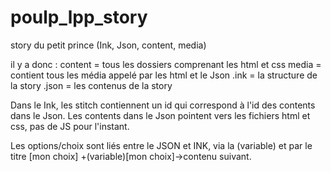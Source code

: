 # poulp_lpp_story
story du petit prince (Ink, Json, content, media)

il y a donc : 
content = tous les dossiers comprenant les html et css
media = contient tous les média appelé par les html et le Json
.ink = la structure de la story
.json = les contenus de la story

Dans le Ink, les stitch contiennent un id qui correspond à l'id des contents dans le Json. 
Les contents dans le Json pointent vers les fichiers html et css, pas de JS pour l'instant. 

Les options/choix sont liés entre le JSON et INK, via la (variable) et par le titre [mon choix]
+(variable)[mon choix]->contenu suivant. 
